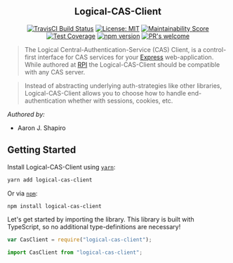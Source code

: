 <h2 align="center">Logical-CAS-Client</h2>
<p align="center">
  <a href="https://travis-ci.org/ashapir0/logical-cas-client"><img src="https://travis-ci.org/ashapir0/logical-cas-client.svg?branch=master" alt="TravisCI Build Status"></a>
  <a href="https://opensource.org/licenses/MIT"><img src="https://img.shields.io/badge/License-MIT-yellow.svg" alt="License: MIT"></a>
  <a href="https://codeclimate.com/github/ashapir0/logical-cas-client/maintainability"><img src="https://api.codeclimate.com/v1/badges/62ca6570553055446a77/maintainability" alt="Maintainability Score"/></a>
  <a href="https://codeclimate.com/github/ashapir0/logical-cas-client/test_coverage"><img src="https://api.codeclimate.com/v1/badges/62ca6570553055446a77/test_coverage" alt="Test Coverage"/></a>
  <a href="https://badge.fury.io/js/logical-cas-client"><img src="https://badge.fury.io/js/logical-cas-client.svg" alt="npm version"></a>
  <a href="https://github.com/ashapir0/logical-cas-client/pulls"><img src="https://img.shields.io/badge/PRs%20-welcome-brightgreen.svg" alt="PR's welcome"></a>
</p>

> The Logical Central-Authentication-Service (CAS) Client, is a control-first interface for CAS services for your <a href="https://expressjs.com" target="_blank">Express</a> web-application. While authored at <a href="https://rpi.edu" target="_blank">RPI</a> the Logical-CAS-Client should be compatible with any CAS server. 

> Instead of abstracting underlying auth-strategies like other libraries, Logical-CAS-Client allows you to choose how to handle end-authentication whether with sessions, cookies, etc.

_Authored by:_
 - Aaron J. Shapiro

## Getting Started

Install Logical-CAS-Client using [`yarn`](https://yarnpkg.com/en/package/logical-cas-client):

```bash
yarn add logical-cas-client
```

Or via [`npm`](https://www.npmjs.com/):

```bash
npm install logical-cas-client
```

Let's get started by importing the library. This library is built with TypeScript, so no additional type-definitions are necessary!

```javascript
var CasClient = require("logical-cas-client");
```
```typescript
import CasClient from "logical-cas-client";
```